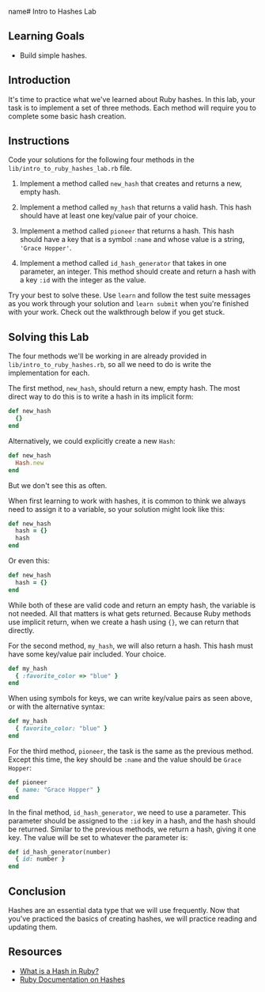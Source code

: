 name# Intro to Hashes Lab

## Learning Goals

- Build simple hashes.

## Introduction

It's time to practice what we've learned about Ruby hashes. In this lab, your
task is to implement a set of three methods. Each method will require you to
complete some basic hash creation.

## Instructions

Code your solutions for the following four methods in the
`lib/intro_to_ruby_hashes_lab.rb` file.

1. Implement a method called `new_hash` that creates and returns a new, empty
   hash.

2. Implement a method called `my_hash` that returns a valid hash. This hash should
   have at least one key/value pair of your choice.

3. Implement a method called `pioneer` that returns a hash. This hash should have a
   key that is a symbol `:name` and whose value is a string, `'Grace Hopper'`.

4. Implement a method called `id_hash_generator` that takes in one parameter, an
   integer. This method should create and return a hash with a key `:id` with
   the integer as the value.

Try your best to solve these. Use `learn` and follow the test suite messages as
you work through your solution and `learn submit` when you're finished with your
work. Check out the walkthrough below if you get stuck.

## Solving this Lab

The four methods we'll be working in are already provided in
`lib/intro_to_ruby_hashes.rb`, so all we need to do is write the implementation
for each.

The first method, `new_hash`, should return a new, empty hash. The most direct way
to do this is to write a hash in its implicit form:

```rb
def new_hash
  {}
end
```

Alternatively, we could explicitly create a new `Hash`:

```rb
def new_hash
  Hash.new
end
```

But we don't see this as often.

When first learning to work with hashes, it is common to think we always need to
assign it to a variable, so your solution might look like this:

```rb
def new_hash
  hash = {}
  hash
end
```

Or even this:

```rb
def new_hash
  hash = {}
end
```

While both of these are valid code and return an empty hash, the variable is not
needed. All that matters is what gets returned. Because Ruby methods use
implicit return, when we create a hash using `{}`, we can return that directly.

For the second method, `my_hash`, we will also return a hash. This hash must have some
key/value pair included. Your choice.

```rb
def my_hash
  { :favorite_color => "blue" }
end
```

When using symbols for keys, we can write key/value pairs as seen above, or
with the alternative syntax:

```rb
def my_hash
  { favorite_color: "blue" }
end
```

For the third method, `pioneer`, the task is the same as the previous method.
Except this time, the key should be `:name` and the value should be `Grace
Hopper`:

```rb
def pioneer
  { name: "Grace Hopper" }
end
```

In the final method, `id_hash_generator`, we need to use a parameter. This
parameter should be assigned to the `:id` key in a hash, and the hash should be
returned. Similar to the previous methods, we return a hash, giving it one key.
The value will be set to whatever the parameter is:

```rb
def id_hash_generator(number)
  { id: number }
end
```

## Conclusion

Hashes are an essential data type that we will use frequently. Now that you've
practiced the basics of creating hashes, we will practice reading and updating
them.

## Resources

- [What is a Hash in Ruby?](http://ruby.about.com/od/rubyfeatures/a/hashes.htm)
- [Ruby Documentation on Hashes](https://ruby-doc.org/core-2.5.1/Hash.html)

[rand]: https://ruby-doc.org/core-2.5.0/Random.html
